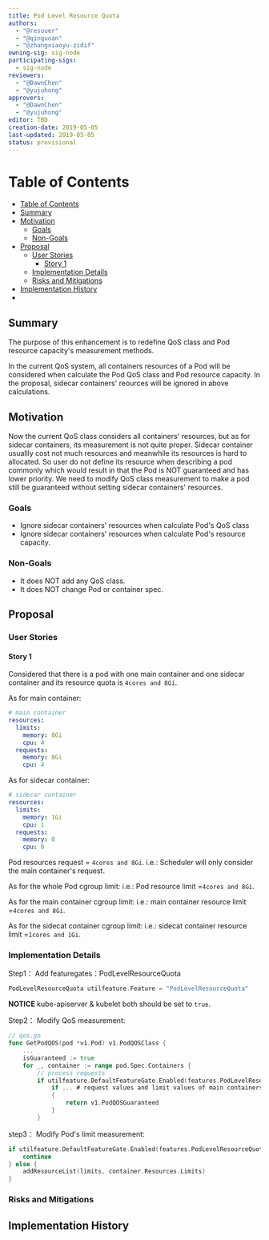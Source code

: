 ```yaml
---
title: Pod Level Resource Quota
authors:
  - "@resouer"
  - "@qinguoan"
  - "@zhangxiaoyu-zidif"
owning-sig: sig-node
participating-sigs:
  - sig-node
reviewers:
  - "@DawnChen"
  - "@yujuhong"
approvers:
  - "@DawnChen"
  - "@yujuhong"
editor: TBD
creation-date: 2019-05-05
last-updated: 2019-05-05
status: provisional
---
```


# Table of Contents

- [Table of Contents](#table-of-contents)
- [Summary](#summary)
- [Motivation](#motivation)
  - [Goals](#goals)
  - [Non-Goals](#non-goals)
- [Proposal](#proposal)
  - [User Stories](#user-stories)
    - [Story 1](#story-1)
  - [Implementation Details](#implementation-details)
  - [Risks and Mitigations](#risks-and-mitigations)
- [Implementation History](#implementation-history)
- 

## Summary
The purpose of this enhancement is to redefine QoS class and Pod resource capacity's measurement methods.

In the current QoS system, all containers resources of a Pod will be considered when calculate the Pod QoS class and Pod resource capacity. In the proposal, sidecar containers' reources will be ignored in above calculations.

## Motivation

Now the current QoS class considers all containers' resources, but as for sidecar containers, its measurement is not quite proper. Sidecar container usuallly cost not much resources and meanwhile its resources is hard to allocated. So user do not define its resource when describing a pod commonly which would result in that the Pod is NOT guaranteed and has lower priority. We need to modify QoS class measurement to make a pod still be guaranteed without setting sidecar containers' resources.


### Goals

* Ignore sidecar containers' resources when calculate Pod's QoS class
* Ignore sidecar containers' resources when calculate Pod's resource capacity.

### Non-Goals

* It does NOT add any QoS class.
* It does NOT change Pod or container spec.

## Proposal

### User Stories

#### Story 1

Considered that there is a pod with one main container and one sidecar container and its resource quota is `4cores and 8Gi`. 

As for main container:
```yaml
# main container
resources:
  limits:
    memory: 8Gi
    cpu: 4
  requests:
    memory: 8Gi
    cpu: 4
```

As for sidecar container:
```yaml
# sidecar container
resources:
  limits:
    memory: 1Gi
    cpu: 1
  requests:
    memory: 0
    cpu: 0
```

Pod resources request = `4cores and 8Gi`.
i.e.: Scheduler will only consider the main container's request.

As for the whole Pod cgroup limit:
i.e.: Pod resource limit =`4cores and 8Gi`.

As for the main container cgroup limit:
i.e.: main container resource limit =`4cores and 8Gi`.

As for the sidecat container cgroup limit:
i.e.: sidecat container resource limit =`1cores and 1Gi`.


### Implementation Details
Step1：
Add featuregates：PodLevelResourceQuota
```go
PodLevelResourceQuota utilfeature.Feature = "PodLevelResourceQuota"
```

**NOTICE** kube-apiserver & kubelet both should be set to `true`.

Step2：
Modify QoS measurement:

```go
// qos.go
func GetPodQOS(pod *v1.Pod) v1.PodQOSClass {
	...
	isGuaranteed := true
	for _, container := range pod.Spec.Containers {
		// process requests
		if utilfeature.DefaultFeatureGate.Enabled(features.PodLevelResourceQuota) 		    {
			if ... # request values and limit values of main containers are equal
		    { 
			 	return v1.PodQOSGuaranteed
			}
		}
```

step3：
Modify Pod's limit measurement:

```go
if utilfeature.DefaultFeatureGate.Enabled(features.PodLevelResourceQuota) && isSidecarContainer(container) {
	continue
} else {
	addResourceList(limits, container.Resources.Limits)
}

```

### Risks and Mitigations


## Implementation History
